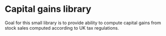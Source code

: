# Capital gains library

Goal for this small library is to provide ability to compute capital gains from stock sales computed according to UK tax regulations.
